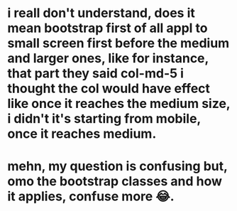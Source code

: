 # i reall don't understand, does it mean bootstrap first of all appl to small screen first before the medium and larger ones, like for instance, that part they said col-md-5 i thought the col would have effect like once it reaches the medium size, i didn't it's starting from mobile, once it reaches medium.

# mehn, my question is confusing but, omo the bootstrap classes and how it applies, confuse more 😂.

##
